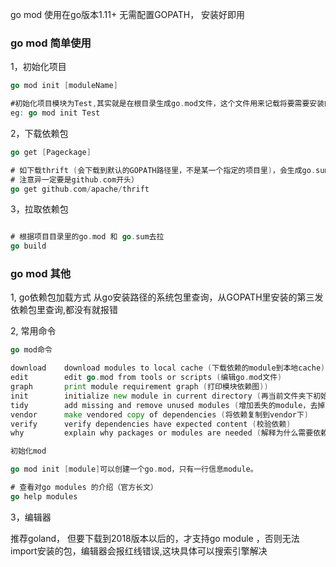 go mod 使用在go版本1.11+
无需配置GOPATH， 安装好即用


### go mod 简单使用

1，初始化项目
```go
go mod init [moduleName]

#初始化项目模块为Test,其实就是在根目录生成go.mod文件，这个文件用来记载将要需要安装的依赖
eg: go mod init Test
```
2，下载依赖包

```go
go get [Pageckage]

# 如下载thrift (会下载到默认的GOPATH路径里，不是某一个指定的项目里)，会生成go.sum文件记录包的版本信息
# 注意异一定要是github.com开头）
go get github.com/apache/thrift
```

3，拉取依赖包

```go

# 根据项目目录里的go.mod 和 go.sum去拉
go build
```

### go mod 其他

1, go依赖包加载方式
从go安装路径的系统包里查询，从GOPATH里安装的第三发依赖包里查询,都没有就报错

2, 常用命令

```go
go mod命令

download    download modules to local cache (下载依赖的module到本地cache))
edit        edit go.mod from tools or scripts (编辑go.mod文件)
graph       print module requirement graph (打印模块依赖图))
init        initialize new module in current directory (再当前文件夹下初始化一个新的module, 创建go.mod文件))
tidy        add missing and remove unused modules (增加丢失的module，去掉未用的module)
vendor      make vendored copy of dependencies (将依赖复制到vendor下)
verify      verify dependencies have expected content (校验依赖)
why         explain why packages or modules are needed (解释为什么需要依赖)

初始化mod

go mod init [module]可以创建一个go.mod，只有一行信息module。

# 查看对go modules 的介绍（官方长文）
go help modules 
```

3，编辑器

推荐goland， 但要下载到2018版本以后的，才支持go module ，否则无法import安装的包，编辑器会报红线错误,这块具体可以搜索引擎解决




